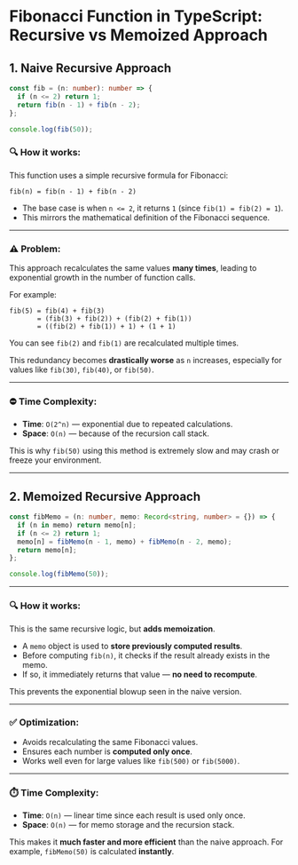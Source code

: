 # Fibonacci Function in TypeScript: Recursive vs Memoized Approach

## 1. Naive Recursive Approach

```ts
const fib = (n: number): number => {
  if (n <= 2) return 1;
  return fib(n - 1) + fib(n - 2);
};

console.log(fib(50));
```

### 🔍 How it works:

This function uses a simple recursive formula for Fibonacci:

```
fib(n) = fib(n - 1) + fib(n - 2)
```

- The base case is when `n <= 2`, it returns `1` (since `fib(1) = fib(2) = 1`).
- This mirrors the mathematical definition of the Fibonacci sequence.

---

### ⚠️ Problem:

This approach recalculates the same values **many times**, leading to exponential growth in the number of function calls.

For example:

```
fib(5) = fib(4) + fib(3)
       = (fib(3) + fib(2)) + (fib(2) + fib(1))
       = ((fib(2) + fib(1)) + 1) + (1 + 1)
```

You can see `fib(2)` and `fib(1)` are recalculated multiple times.

This redundancy becomes **drastically worse** as `n` increases, especially for values like `fib(30)`, `fib(40)`, or `fib(50)`.

---

### ⛔ Time Complexity:

- **Time**: `O(2^n)` — exponential due to repeated calculations.
- **Space**: `O(n)` — because of the recursion call stack.

This is why `fib(50)` using this method is extremely slow and may crash or freeze your environment.

---

## 2. Memoized Recursive Approach

```ts
const fibMemo = (n: number, memo: Record<string, number> = {}) => {
  if (n in memo) return memo[n];
  if (n <= 2) return 1;
  memo[n] = fibMemo(n - 1, memo) + fibMemo(n - 2, memo);
  return memo[n];
};

console.log(fibMemo(50));
```

---

### 🔍 How it works:

This is the same recursive logic, but **adds memoization**.

- A `memo` object is used to **store previously computed results**.
- Before computing `fib(n)`, it checks if the result already exists in the memo.
- If so, it immediately returns that value — **no need to recompute**.

This prevents the exponential blowup seen in the naive version.

---

### ✅ Optimization:

- Avoids recalculating the same Fibonacci values.
- Ensures each number is **computed only once**.
- Works well even for large values like `fib(500)` or `fib(5000)`.

---

### ⏱️ Time Complexity:

- **Time**: `O(n)` — linear time since each result is used only once.
- **Space**: `O(n)` — for memo storage and the recursion stack.

This makes it **much faster and more efficient** than the naive approach. For example, `fibMemo(50)` is calculated **instantly**.
